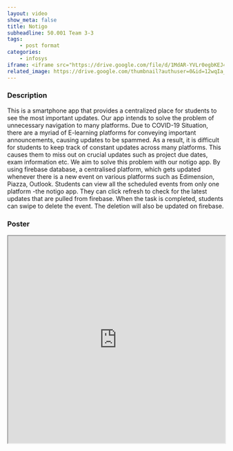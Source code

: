 ```yaml
---
layout: video
show_meta: false
title: Notigo
subheadline: 50.001 Team 3-3 
tags:
    - post format
categories:
    - infosys
iframe: <iframe src="https://drive.google.com/file/d/1MdAR-YVLr0egbKEJ4PsJyWAA2IlDoyf8/preview" width="320" height="240"></iframe>
related_image: https://drive.google.com/thumbnail?authuser=0&id=12wqIa_K9bW-_4qNswSzFuLWzWAmmHAec&sz=w300-h300-p-k-nu-iv1
---
```



### Description

This is a smartphone app that provides a centralized place for students to see the most important updates. Our app intends to solve the problem of unnecessary navigation to many platforms. Due to COVID-19 Situation, there are a myriad of E-learning platforms for conveying important announcements, causing updates to be spammed. As a result, it is difficult for students to keep track of constant updates across many platforms. This causes them to miss out on crucial updates such as project due dates, exam information etc. We aim to solve this problem with our notigo app. By using firebase database, a centralised platform, which gets updated whenever there is a new event on various platforms such as Edimension, Piazza, Outlook. Students can view all the scheduled events from only one platform -the notigo app. They can click refresh to check for the latest updates that are pulled from firebase. When the task is completed, students can swipe to delete the event. The deletion will also be updated on firebase.

### Poster

<iframe src="https://drive.google.com/file/d/12wqIa_K9bW-_4qNswSzFuLWzWAmmHAec/preview" width="100%" height="480"></iframe>
